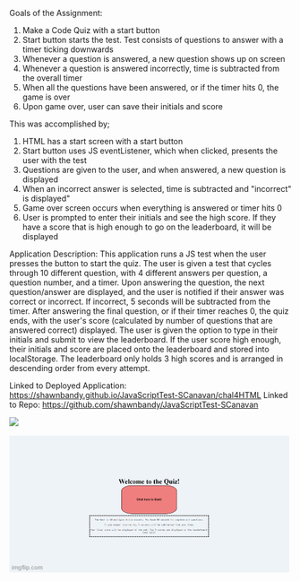 Goals of the Assignment:
1. Make a Code Quiz with a start button
2. Start button starts the test. Test consists of questions to answer with a timer ticking downwards
3. Whenever a question is answered, a new question shows up on screen 
4. Whenever a question is answered incorrectly, time is subtracted from the overall timer
5. When all the questions have been answered, or if the timer hits 0, the game is over 
6. Upon game over, user can save their initials and score

This was accomplished by; 
1. HTML has a start screen with a start button
2. Start button uses JS eventListener, which when clicked, presents the user with the test
3. Questions are given to the user, and when answered, a new question is displayed 
4. When an incorrect answer is selected, time is subtracted and "incorrect" is displayed" 
5. Game over screen occurs when everything is answered or timer hits 0
6. User is prompted to enter their initials and see the high score. If they have a score that is high enough to go on the leaderboard, it will be displayed

Application Description: This application runs a JS test when the user presses the button to start the quiz. The user is given a test that cycles through 10 different question, with 4 different answers per question, a question number, and a timer. Upon answering the question, the next question/answer are displayed, and the user is notified if their answer was correct or incorrect. If incorrect, 5 seconds will be subtracted from the timer. After answering the final question, or if their timer reaches 0, the quiz ends, with the user's score (calculated by number of questions that are answered correct) displayed. The user is given the option to type in their initials and submit to view the leaderboard. If the user score high enough, their initials and score are placed onto the leaderboard and stored into localStorage. The leaderboard only holds 3 high scores and is arranged in descending order from every attempt. 

Linked to Deployed Application: https://shawnbandy.github.io/JavaScriptTest-SCanavan/chal4HTML
Linked to Repo: https://github.com/shawnbandy/JavaScriptTest-SCanavan


![](6o2867.gif)

![image description](/assets/img/6o2867.gif)
